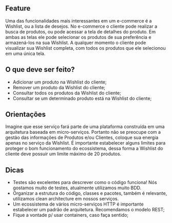 ## Feature

Uma das funcionalidades mais interessantes em um e-commerce é a Wishlist, ou a lista de desejos. No e-commerce o cliente pode realizar a busca de produtos, ou pode acessar a tela de detalhes do produto. Em ambas as telas ele pode selecionar os produtos de sua preferência e armazená-los na sua Wishlist. A qualquer momento o cliente pode visualizar sua Wishlist completa, com todos os produtos que ele selecionou em uma única tela.

## O que deve ser feito?

- Adicionar um produto na Wishlist do cliente;
- Remover um produto da Wishlist do cliente;
- Consultar todos os produtos da Wishlist do cliente;
- Consultar se um determinado produto está na Wishlist do
  cliente;

## Orientações

Imagine que esse serviço fará parte de uma plataforma construída em uma arquitetura baseada em micro-serviços. Portanto não se preocupe com a gestão das informações de Produtos e/ou Clientes, coloque sua energia apenas no serviço da Wishlist.
É importante estabelecer alguns limites para proteger o bom funcionamento do ecossistema, dessa forma a Wishlist do cliente deve possuir um limite máximo de 20 produtos.

## Dicas

- Testes são excelentes para descrever como o código funciona! Nós gostamos muito de testes, atualmente utilizamos muito BDD.
- Organizar a estrutura do código, classes e pacotes, também é relevante, utilizamos clean architecture em nossos serviços.
- Um ecossistema de vários micro-serviços HTTP é importante estabelecer um padrão de arquitetura. Recomendamos o modelo REST;
- Fique a vontade p/ usar containers, caso faça sentido;
